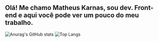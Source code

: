## Olá! Me chamo Matheus Karnas, sou dev. Front-end e aqui você pode ver um pouco do meu trabalho.

![Anurag's GitHub stats](https://github-readme-stats.vercel.app/api?username=matheuskarnas&show_icons=true&theme=tokyonight)
![Top Langs](https://github-readme-stats.vercel.app/api/top-langs/?username=matheuskarnas&layout=compact&theme=tokyonight)
<!--




  <a  href="https://www.linkedin.com/in/matheuskarnas/">
    <img src="https://img.shields.io/badge/LinkedIn-0077B5?style=for-the-badge&logo=linkedin&logoColor=white" /> 
  <a/>
  
  <a  href="mailto:matheuskarnas1@gmail.com">
    <img src="https://img.shields.io/badge/Gmail-D14836?style=for-the-badge&logo=gmail&logoColor=white" /> 
  <a/>
    
  

        


**matheuskarnas/matheuskarnas** is a ✨ _special_ ✨ repository because its `README.md` (this file) appears on your GitHub profile.

Here are some ideas to get you started:

- 🔭 I’m currently working on ...
- 🌱 I’m currently learning ...
- 👯 I’m looking to collaborate on ...
- 🤔 I’m looking for help with ...
- 💬 Ask me about ...
- 📫 How to reach me: ...
- 😄 Pronouns: ...
- ⚡ Fun fact: ...
-->
